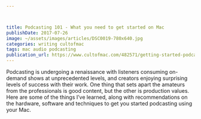 ```yaml
---



title: Podcasting 101 - What you need to get started on Mac
publishDate: 2017-07-26
image: ~/assets/images/articles/DSC0019-780x640.jpg
categories: writing cultofmac
tags: mac audio podcasting
publication_url: https://www.cultofmac.com/482571/getting-started-podcasting-mac/
---
```


Podcasting is undergoing a renaissance with listeners consuming on-demand shows at unprecedented levels, and creators enjoying surprising levels of success with their work. One thing that sets apart the amateurs from the professionals is good content, but the other is production values. Here are some of the things I’ve learned, along with recommendations on the hardware, software and techniques to get you started podcasting using your Mac.
